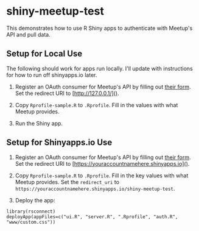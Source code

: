 shiny-meetup-test
=================

This demonstrates how to use R Shiny apps to authenticate with Meetup's API
and pull data.

Setup for Local Use
-------------------

The following should work for apps run locally. I'll update with instructions
for how to run off shinyapps.io later.

1. Register an OAuth consumer for Meetup's API by filling out
[their form](https://secure.meetup.com/meetup_api/oauth_consumers/create/). Set the
redirect URI to [http://127.0.0.1/]().

2. Copy `Rprofile-sample.R` to `.Rprofile`. Fill in the values with what Meetup
provides.

3. Run the Shiny app.

Setup for Shinyapps.io Use
--------------------------

1. Register an OAuth consumer for Meetup's API by filling out
[their form](https://secure.meetup.com/meetup_api/oauth_consumers/create/). Set the
redirect URI to [https://youraccountnamehere.shinyapps.io]().

2. Copy `Rprofile-sample.R` to `.Rprofile`. Fill in the key values with what Meetup
provides. Set the `redirect_uri` 
to `https://youraccountnamehere.shinyapps.io/shiny-meetup-test`.

3. Deploy the app:

```
library(rsconnect)
deployApp(appFiles=c("ui.R", "server.R", ".Rprofile", "auth.R", "www/custom.css"))
```


